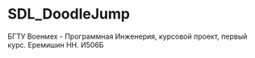 # SDL_DoodleJump
БГТУ Военмех - Программная Инженерия, курсовой проект, первый курс. Еремишин НН. И506Б 
